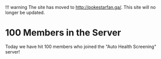 !!! warning
    The site has moved to http://pokestarfan.ga/. This site will no longer be updated.

# 100 Members in the Server

Today we have hit 100 members who joined the "Auto Health Screening" server!
